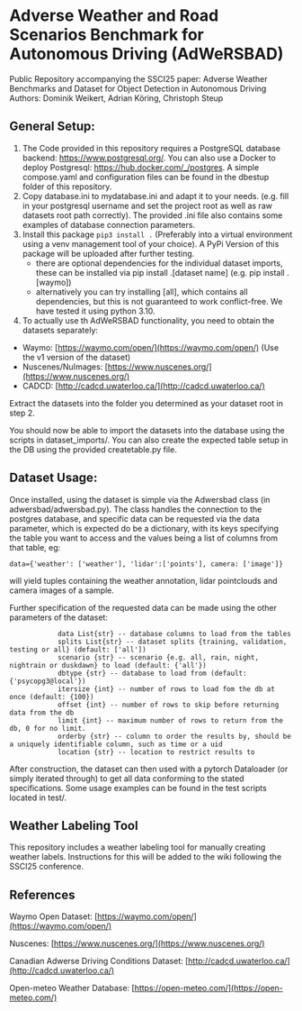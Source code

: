 # Adverse Weather and Road Scenarios Benchmark for Autonomous Driving (AdWeRSBAD)
Public Repository accompanying the SSCI25 paper:
Adverse Weather Benchmarks and Dataset for Object Detection in Autonomous Driving
Authors: Dominik Weikert, Adrian Köring, Christoph Steup

## General Setup:

1. The Code provided in this repository requires a PostgreSQL database backend: https://www.postgresql.org/. You can also use a Docker to deploy Postgresql: https://hub.docker.com/_/postgres. A simple compose.yaml and configuration files can be found in the  dbestup folder of this repository.
2. Copy database.ini to mydatabase.ini and adapt it to your needs. (e.g. fill in your postgresql username and set the project root as well as raw datasets root path correctly). The provided .ini file also contains some examples of database connection parameters.
3. Install this package `pip3 install .` (Preferably into a virtual environment using a venv management tool of your choice). A PyPi Version of this package will be uploaded after further testing.
   - there are optional dependencies for the individual dataset imports, these can be installed via pip install .[dataset name] (e.g. pip install .[waymo])
   - alternatively you can try installing [all], which contains all dependencies, but this is not guaranteed to work conflict-free. We have tested it using python 3.10.
4. To actually use th AdWeRSBAD functionality, you need to obtain the datasets separately:
 - Waymo: [https://waymo.com/open/](https://waymo.com/open/) (Use the v1 version of the dataset)
 - Nuscenes/NuImages: [https://www.nuscenes.org/](https://www.nuscenes.org/)
 - CADCD: [http://cadcd.uwaterloo.ca/](http://cadcd.uwaterloo.ca/)

Extract the datasets into the folder you determined as your dataset root in step 2.

You should now be able to import the datasets into the database using the scripts in dataset_imports/. You can also create the expected table setup in the DB using the provided createtable.py file.


## Dataset Usage:

Once installed, using the dataset is simple via the Adwersbad class (in adwersbad/adwersbad.py).
The class handles the connection to the postgres database, and specific data can be requested via the data parameter, which is expected do be a dictionary, with its keys specifying the table you want to access and the values being a list of columns from that table, eg:

`data={'weather': ['weather'], 'lidar':['points'], camera: ['image']}`

will yield tuples containing the weather annotation, lidar pointclouds and camera images of a sample.

Further specification of the requested data can be made using the other parameters of the dataset:

```
            data List{str} -- database columns to load from the tables
            splits List{str} -- dataset splits {training, validation, testing or all} (default: ['all'])
            scenario {str} -- scenario {e.g. all, rain, night, nightrain or duskdawn} to load (default: {'all'})
            dbtype {str} -- database to load from (default: {'psycopg3@local'})
            itersize {int} -- number of rows to load fom the db at once (default: {100})
            offset {int} -- number of rows to skip before returning data from the db
            limit {int} -- maximum number of rows to return from the db, 0 for no limit. 
            orderby {str} -- column to order the results by, should be a uniquely identifiable column, such as time or a uid
            location {str} -- location to restrict results to
```

After construction, the dataset can then used with a pytorch Dataloader (or simply iterated through) to get all data conforming to the stated specifications. Some usage examples can be found in the test scripts located in test/.



## Weather Labeling Tool

This repository includes a weather labeling tool for manually creating weather labels. Instructions for this will be added to the wiki following the SSCI25 conference.


## References

Waymo Open Dataset: [https://waymo.com/open/](https://waymo.com/open/)

Nuscenes: [https://www.nuscenes.org/](https://www.nuscenes.org/)

Canadian Adwerse Driving Conditions Dataset: [http://cadcd.uwaterloo.ca/](http://cadcd.uwaterloo.ca/)

Open-meteo Weather Database: [https://open-meteo.com/](https://open-meteo.com/)
